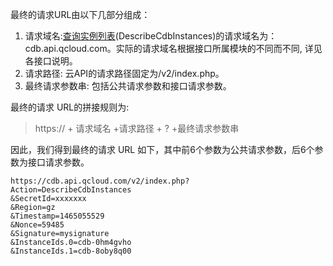 最终的请求URL由以下几部分组成：
1) 请求域名:[查询实例列表](/document/product/236/1266)(DescribeCdbInstances)的请求域名为：cdb.api.qcloud.com。实际的请求域名根据接口所属模块的不同而不同, 详见各接口说明。
2) 请求路径: 云API的请求路径固定为/v2/index.php。
3) 最终请求参数串: 包括公共请求参数和接口请求参数。

最终的请求 URL的拼接规则为:
> https:// + 请求域名 +请求路径 + ? +最终请求参数串

因此，我们得到最终的请求 URL 如下，其中前6个参数为公共请求参数，后6个参数为接口请求参数。

```
https://cdb.api.qcloud.com/v2/index.php?
Action=DescribeCdbInstances
&SecretId=xxxxxxx
&Region=gz
&Timestamp=1465055529
&Nonce=59485
&Signature=mysignature
&InstanceIds.0=cdb-0hm4gvho
&InstanceIds.1=cdb-8oby8q00
```
